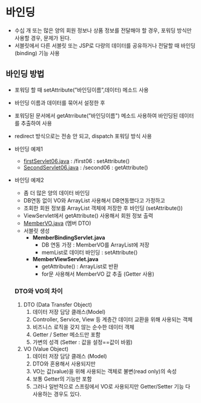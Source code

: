 # 바인딩

- 수십 개 또는 많은 양의 회원 정보나 상품 정보를 전달해야 할 경우, 포워딩 방식만 사용할 경우, 문제가 된다.
- 서블릿에서 다른 서블릿 또는 JSP로 다량의 데이터를 공유하거나 전달할 때 바인딩(binding) 기능 사용

## 바인딩 방법

- 포워딩 할 때 setAttribute(”바인딩이름”,데이터) 메소드 사용
- 바인딩 이름과 데이터를 묶어서 설정한 후
- 포워딩된 문서에서 getAtrribute(”바인딩이름") 메소드 사용하여 바인딩된 데이터를 추출하여 사용
- redirect 방식으로는 전송 안 되고, dispatch 포워딩 방식 사용

- 바인딩 예제1
  - [firstServlet06.java](http://firstServlet06.java) : /first06 : setAttribute()
  - [SecondServlet06.java](http://SecondServlet06.java) : /second06 : getAttribute()
- 바인딩 예제2
  - 좀 더 많은 양의 데이터 바인딩
  - DB연동 없이 VO와 ArrayList 사용해서 DB연동했다고 가정하고
  - 조회한 회원 정보를 ArrayList 객체에 저장한 후 바인딩 (setAttribute())
  - ViewServlet에서 getAttribute() 사용해서 회원 정보 출력
  - [MemberVO.java](http://MemberVO.java) (멤버 DTO)
  - 서블릿 생성
    - **MemberBindingServlet.java**
      - DB 연동 가정 : MemberVO를 ArrayList에 저장
      - memList로 데이터 바인딩 : setAttribute()
    - **MemberViewServlet.java**
      - getAttribute() : ArrayList로 반환
      - for문 사용해서 MemberVO 값 추출 (Getter 사용)
  ### DTO와 VO의 차이
  1. DTO (Data Transfer Object)
     1. 데이터 저장 담당 클래스(Model)
     2. Controller, Service, View 등 계층간 데이터 교환을 위해 사용되는 객체
     3. 비즈니스 로직을 갖지 않는 순수한 데이터 객체
     4. Getter / Setter 메소드만 포함
     5. 가변의 성격 (Setter : 값을 설정==값이 바뀜)
  2. VO (Value Object)
     1. 데이터 저장 담당 클래스 (Model)
     2. DTO와 혼용해서 사용되지만
     3. VO는 값(value)을 위해 사용되는 객체로 불변(read only)의 속성
     4. 보통 Getter의 기능만 포함
     5. 그러나 일반적으로 스프링에서 VO로 사용되지만 Getter/Setter 기능 다 사용하는 경우도 있다.
